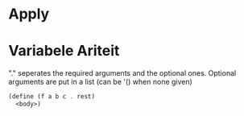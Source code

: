 # Apply

# Variabele Ariteit
"." seperates the required arguments and the optional ones. Optional arguments are put in a list (can be '() when none given)
```scheme
(define (f a b c . rest)
  <body>)
```

